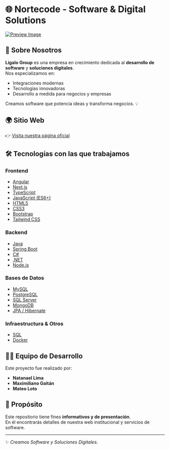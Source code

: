 # 🌐 Nortecode - Software & Digital Solutions

[![Preview Image](https://i.postimg.cc/pX3XP9k9/busness-image-nortecode.png)](https://postimg.cc/SJ7prxBq)

## 🚀 Sobre Nosotros

**Ligalo Group** es una empresa en crecimiento dedicada al **desarrollo de software** y **soluciones digitales**.  
Nos especializamos en:

- Integraciones modernas
- Tecnologías innovadoras
- Desarrollo a medida para negocios y empresas

Creamos software que potencia ideas y transforma negocios. 💡

## 🌍 Sitio Web

👉 [Visita nuestra página oficial](https://nortecode.vercel.app/)

## 🛠️ Tecnologías con las que trabajamos

### Frontend

- [Angular](https://angular.io/)
- [Next.js](https://nextjs.org/)
- [TypeScript](https://www.typescriptlang.org/)
- [JavaScript (ES6+)](https://developer.mozilla.org/es/docs/Web/JavaScript)
- [HTML5](https://developer.mozilla.org/es/docs/Web/HTML)
- [CSS3](https://developer.mozilla.org/es/docs/Web/CSS)
- [Bootstrap](https://getbootstrap.com/)
- [Tailwind CSS](https://tailwindcss.com/)

### Backend

- [Java](https://www.oracle.com/java/)
- [Spring Boot](https://spring.io/projects/spring-boot)
- [C#](https://learn.microsoft.com/es-es/dotnet/csharp/)
- [.NET](https://dotnet.microsoft.com/)
- [Node.js](https://nodejs.org/)

### Bases de Datos

- [MySQL](https://www.mysql.com/)
- [PostgreSQL](https://www.postgresql.org/)
- [SQL Server](https://www.microsoft.com/es-es/sql-server)
- [MongoDB](https://www.mongodb.com/)
- [JPA / Hibernate](https://hibernate.org/)

### Infraestructura & Otros

- [SQL](https://es.wikipedia.org/wiki/SQL)
- [Docker](https://www.docker.com/)

## 👨‍💻 Equipo de Desarrollo

Este proyecto fue realizado por:

- **Natanael Lima**
- **Maximiliano Gaitán**
- **Mateo Loto**

## 📌 Propósito

Este repositorio tiene fines **informativos y de presentación**.  
En él encontrarás detalles de nuestra web institucional y servicios de software.

---

✨ _Creamos Software y Soluciones Digitales._
